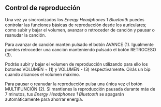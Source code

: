 ## Control de reproducción

Una vez ya sincronizados los *Energy Headphones 1 Bluetooth* puedes controlar las funciones básicas de reproducción desde los auriculares; como subir y bajar el volumen, avanzar o retroceder de canción y pausar o reanudar la canción.

Para avanzar de canción mantén pulsado el botón AVANCE (1). Igualmente puedes retroceder una canción manteniendo pulsado el botón RETROCESO (3).

Podrás subir y bajar el volumen de reproducción utilizando para ello los botones VOLUMEN +  (1) y VOLUMEN - (3) respectivamente. Oirás un bip cuando alcances el volumen máximo.

Para pausar o reanudar la reproducción pulsa una única vez el botón MULTIFUNCIÓN (2). Si mantienes la reproducción pausada durante más de 7 minutos, tus *Energy Headphones 1 Bluetooth* se apagarán automáticamente para ahorrar energía. 



